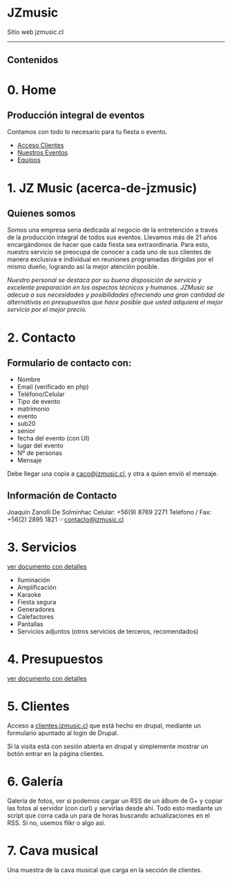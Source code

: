 # JZmusic


Sitio web jzmusic.cl

-----------------------------

## Contenidos

# 0. Home

## Producción integral de eventos

Contamos con todo lo necesario para tu fiesta o evento.

* [Acceso Clientes](http://clientes.jzmusic.cl) 
* [Nuestros Eventos](#galeria) 
* [Equipos](#Servicios/equipos)

# 1. JZ Music (acerca-de-jzmusic)

## Quienes somos

Somos una empresa seria dedicada al negocio de la entretención a través de la producción integral de todos sus eventos. Llevamos más de 21 años encargándonos de hacer que cada fiesta sea extraordinaria. Para esto, nuestro servicio se preocupa de conocer a cada uno de sus clientes de manera exclusiva e individual en reuniones programadas dirigidas por el mismo dueño, logrando así la mejor atención posible.

*Nuestro personal se destaca por su buena disposición de servicio y excelente preparación en los aspectos técnicos y humanos. JZMusic se adecua a sus necesidades y posibilidades ofreciendo una gran cantidad de alternativas en presupuestos que hace posible que usted adquiera el mejor servicio por el mejor precio.*

# 2. Contacto

## Formulario de contacto con:

* Nombre
* Email (verificado en php)
* Teléfono/Celular
* Tipo de evento
 * matrimonio
 * evento
 * sub20
 * senior
* fecha del evento (con UI)
* lugar del evento
* Nº de personas
* Mensaje

Debe llegar una copia a caco@jzmusic.cl, y otra a quien envió el mensaje.

## Información de Contacto

Joaquín Zanolli De Solminhac
Celular: +56(9) 8769 2271
Teléfono / Fax: +56(2) 2895 1821
☞contacto@jzmusic.cl

# 3. Servicios

[ver documento con detalles](Servicios.md)

* Iluminación
* Amplificación
* Karaoke
* Fiesta segura
* Generadores
* Calefactores
* Pantallas
* Servicios adjuntos (otros servicios de terceros, recomendados)

# 4. Presupuestos

[ver documento con detalles](Presupuestos.md)

# 5. Clientes

Acceso a  [clientes.jzmusic.cl](http://clientes.jzmusic.cl) que está hecho en drupal, mediante un formulario apuntado al login de Drupal.

Si la visita está con sesión abierta en drupal y simplemente mostrar un botón entrar en la página clientes.

# 6. Galería

Galería de fotos, ver si podemos cargar un RSS de un álbum de G+ y copiar las fotos al servidor (con curl) y servirlas desde ahí. Todo esto mediante un script que corra cada un para de horas buscando actualizaciones en el RSS. Si no, usemos flikr o algo así.

# 7. Cava musical

Una muestra de la cava musical que carga en la sección de clientes.
